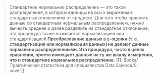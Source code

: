 > Стандартное нормальное распределение — это такое распределение, в котором единицы на оси x выражены в стандартных отклонениях от среднего. Для того чтобы сравнить данные со стандартным нормальным распределением, нужно вычесть среднее и далее разделить на стандартное отклонение; эта процедура также называется нормализацией или стандартизацией 
> **Преобразование данных в z-оценки (т. е. стандартизация или нормализация данных) не делают данные нормально распределенными. Эта процедура, часто в целях сравнения, просто помещает данные на ту же шкалу измерения, что и стандартное нормальное распределение.**
> [[1. Books/Практическая статистика для специалистов Data Science/0. cover]]

